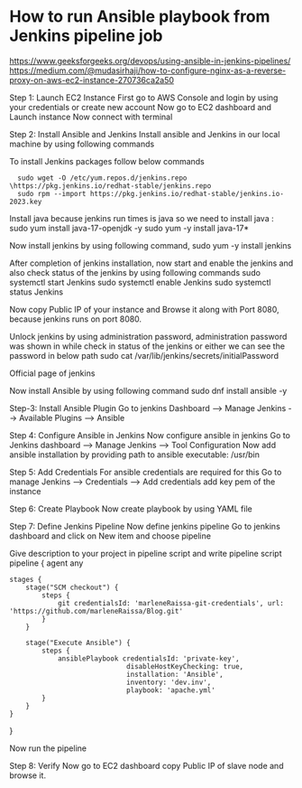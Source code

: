 # How to run Ansible playbook from Jenkins pipeline job

https://www.geeksforgeeks.org/devops/using-ansible-in-jenkins-pipelines/
https://medium.com/@mudasirhaji/how-to-configure-nginx-as-a-reverse-proxy-on-aws-ec2-instance-270736ca2a50

Step 1: Launch EC2 Instance
First go to AWS Console and login by using your credentials or create new account
Now go to EC2 dashboard and Launch instance
Now connect with terminal


Step 2: Install Ansible and Jenkins
Install ansible and Jenkins in our local machine by using following commands

To install Jenkins packages follow below commands

      sudo wget -O /etc/yum.repos.d/jenkins.repo \https://pkg.jenkins.io/redhat-stable/jenkins.repo
      sudo rpm --import https://pkg.jenkins.io/redhat-stable/jenkins.io-2023.key 

  Install java because jenkins run times is java so we need to install java :
      sudo yum install java-17-openjdk -y
      sudo yum -y install java-17*

  Now install jenkins by using following command,
      sudo yum -y install jenkins
      
  After completion of jenkins installation, now start and enable the jenkins and also check status of the jenkins by using following commands
      sudo systemctl start Jenkins
      sudo systemctl enable Jenkins
      sudo systemctl status Jenkins

  Now copy Public IP of your instance and Browse it along with Port 8080, because jenkins runs on port 8080.

  Unlock jenkins by using administration password, administration password was shown in while check in status of the jenkins or either we can see the password in below path
    sudo cat /var/lib/jenkins/secrets/initialPassword

Official page of jenkins


Now install Ansible by using following command
  sudo dnf install ansible -y



Step-3: Install Ansible Plugin
Go to jenkins Dashboard --> Manage Jenkins --> Available Plugins --> Ansible


Step 4: Configure Ansible in Jenkins
Now configure ansible in jenkins
Go to Jenkins dashboard --> Manage Jenkins --> Tool Configuration
Now add ansible installation by providing path to ansible executable: /usr/bin


Step 5: Add Credentials
For ansible credentials are required for this
Go to manage Jenkins --> Credentials --> Add credentials
add key pem of the instance


Step 6: Create Playbook
Now create playbook by using YAML file


Step 7: Define Jenkins Pipeline
Now define jenkins pipeline
Go to jenkins dashboard and click on New item and choose pipeline


Give description to your project in pipeline script and write pipeline script
pipeline {
    agent any
    
    stages {
        stage("SCM checkout") {
            steps {
                git credentialsId: 'marleneRaissa-git-credentials', url: 'https://github.com/marleneRaissa/Blog.git'
            }
        }
        
        stage("Execute Ansible") {
            steps {
                ansiblePlaybook credentialsId: 'private-key',
                                 disableHostKeyChecking: true,
                                 installation: 'Ansible',
                                 inventory: 'dev.inv',
                                 playbook: 'apache.yml'
            }    
        }    
    }
}

Now run the pipeline


Step 8: Verify
Now go to EC2 dashboard copy Public IP of slave node and browse it.
